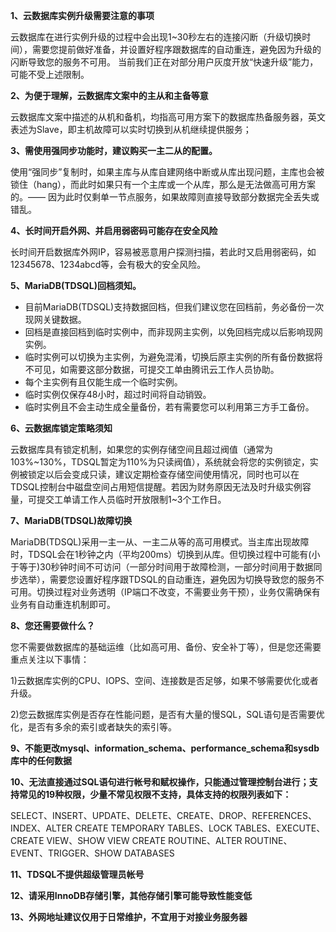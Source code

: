**1、云数据库实例升级需要注意的事项**

云数据库在进行实例升级的过程中会出现1~30秒左右的连接闪断（升级切换时间），需要您提前做好准备，并设置好程序跟数据库的自动重连，避免因为升级的闪断导致您的服务不可用。
当前我们正在对部分用户灰度开放“快速升级”能力，可能不受上述限制。

**2、为便于理解，云数据库文案中的主从和主备等意**

云数据库文案中描述的从机和备机，均指高可用方案下的数据库热备服务器，英文表述为Slave，即主机故障可以实时切换到从机继续提供服务；

**3、需使用强同步功能时，建议购买一主二从的配置。**

使用“强同步”复制时，如果主库与从库自建网络中断或从库出现问题，主库也会被锁住（hang），而此时如果只有一个主库或一个从库，那么是无法做高可用方案的。—— 因为此时仅剩单一节点服务，如果故障则直接导致部分数据完全丢失或错乱。
 
**4、长时间开启外网、并启用弱密码可能存在安全风险**

长时间开启数据库外网IP，容易被恶意用户探测扫描，若此时又启用弱密码，如12345678、1234abcd等，会有极大的安全风险。


**5、MariaDB(TDSQL)回档须知。**

- 目前MariaDB(TDSQL)支持数据回档，但我们建议您在回档前，务必备份一次现网关键数据。
- 回档是直接回档到临时实例中，而非现网主实例，以免回档完成以后影响现网实例。
- 临时实例可以切换为主实例，为避免混淆，切换后原主实例的所有备份数据将不可见，如需要这部分数据，可提交工单由腾讯云工作人员协助。
- 每个主实例有且仅能生成一个临时实例。
- 临时实例仅保存48小时，超过时间将自动销毁。
- 临时实例且不会主动生成全量备份，若有需要您可以利用第三方手工备份。


**6、云数据库锁定策略须知**

云数据库具有锁定机制，如果您的实例存储空间且超过阀值（通常为103%~130%，TDSQL暂定为110%为只读阀值），系统就会将您的实例锁定，实例被锁定以后会变成只读，建议定期检查存储空间使用情况，同时也可以在TDSQL控制台中磁盘空间占用短信提醒。若因为财务原因无法及时升级实例容量，可提交工单请工作人员临时开放限制1~3个工作日。


**7、MariaDB(TDSQL)故障切换**

MariaDB(TDSQL)采用一主一从、一主二从等的高可用模式。当主库出现故障时，TDSQL会在1秒钟之内（平均200ms）切换到从库。但切换过程中可能有(小于等于)30秒钟时间不可访问（一部分时间用于故障检测，一部分时间用于数据同步选举），需要您设置好程序跟TDSQL的自动重连，避免因为切换导致您的服务不可用。切换过程对业务透明（IP端口不改变，不需要业务干预），业务仅需确保有业务有自动重连机制即可。


**8、您还需要做什么？**

您不需要做数据库的基础运维（比如高可用、备份、安全补丁等），但是您还需要重点关注以下事情：

1)云数据库实例的CPU、IOPS、空间、连接数是否足够，如果不够需要优化或者升级。

2)您云数据库实例是否存在性能问题，是否有大量的慢SQL，SQL语句是否需要优化，是否有多余的索引或者缺失的索引等。


**9、不能更改mysql、information_schema、performance_schema和sysdb库中的任何数据**

**10、无法直接通过SQL语句进行帐号和赋权操作，只能通过管理控制台进行；支持常见的19种权限，少量不常见权限不支持，具体支持的权限列表如下：**

SELECT、INSERT、UPDATE、DELETE、CREATE、DROP、REFERENCES、INDEX、ALTER
CREATE TEMPORARY TABLES、LOCK TABLES、EXECUTE、CREATE VIEW、SHOW VIEW
CREATE ROUTINE、ALTER ROUTINE、EVENT、TRIGGER、SHOW DATABASES

**11、TDSQL不提供超级管理员帐号**

**12、请采用InnoDB存储引擎，其他存储引擎可能导致性能变低**

**13、外网地址建议仅用于日常维护，不宜用于对接业务服务器**

